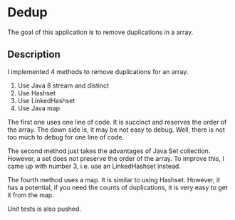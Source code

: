 # Dedup
The goal of this application is to remove duplications in a array.


## Description
I implemented 4 methods to remove duplications for an array.

1. Use Java 8 stream and distinct
2. Use Hashset
3. Use LinkedHashset
4. Use Java map

The first one uses one line of code. It is succinct and reserves the order of the array. The down side is, it may be not easy to debug. Well, there is not too much to debug for one line of code.

The second method just takes the advantages of Java Set collection. However, a set does not preserve the order of the array. To improve this, I came up with number 3, i.e. use an LinkedHashset instead.

The fourth method uses a map. It is similar to using Hashset. However, it has a potential, if you need the counts of duplications, it is very easy to get it from the map.

Unit tests is also pushed.




